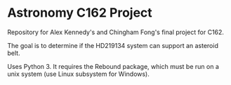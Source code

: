 # Astronomy C162 Project

Repository for Alex Kennedy's and Chingham Fong's final project for C162. 

The goal is to determine if the HD219134 system can support an asteroid belt. 

Uses Python 3. It requires the Rebound package, which must be run on a unix system (use Linux subsystem for Windows). 
